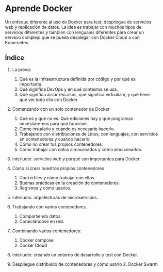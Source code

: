 # Aprende Docker

Un enfoque diferente al uso de Docker para test, despliegue de servicios web y replicación de datos. La idea es trabajar con muchos tipos de servicios diferentes y también con lenguajes diferentes para crear un servicio complejo que se pueda desplegar con Docker Cloud o con Kubernetes.

## Índice

1. La previa
   1. Qué es la infraestructura definida por código y por qué es importante.
   2. Qué significa DevOps y en qué contextos se usa.
   3. Qué significa aislar recursos, qué significa virtualizar, y qué tiene que ver todo ello con Docker.

2. Comenzando con un solo contenedor de Docker
   1. Qué es y qué no es. Qué ediciones hay y qué programas necesitaremos para que funcione. 
   2. Cómo instalarlo y cuando es necesario hacerlo.
   3. Trabajando con distribuciones de Linux, con lenguajes, con servicios en ocntenedores y cuando hacerlo.
   4. Cómo no crear tus propios contenedores.
   5. Cómo trabajar con datos almacenados y cómo almacenarlos.

3. Interludio: servicios web y porqué son importantes para Docker.

4. Cómo sí crear nuestros propios contenedores
   1. Dockerfiles y cómo trabajar con ellos.
   2. Buenas prácticas en la creación de contenedores.
   3. Registros y cómo usarlos.

4. Interludio: arquitecturas de microservicios.
   
4. Trabajando con varios contenedores.
   1. Compartiendo datos.
   2. Conectándose en red.

5. Combinando varios contenedores:
   1. Docker compose
   1. Docker Cloud

5. Interludio: creando un entorno de desarrollo y test con Docker. 
   

6. Despliegue distribuido de contenedores y cómo usarlo
   2. Docker Swarm

